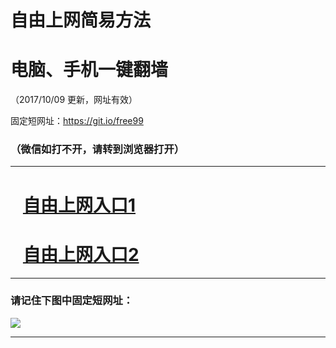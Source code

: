 ﻿# 自由上网简易方法

# 电脑、手机一键翻墙

（2017/10/09 更新，网址有效）

固定短网址：https://git.io/free99

### （微信如打不开，请转到浏览器打开）


***





# &nbsp;&nbsp; <a href="http://ft2907421475.fwq-tz-1001.info/fwqtz01.html?t=100900130897 " target="_blank">自由上网入口1</a>
# &nbsp;&nbsp; <a href="http://ft1991527153.fwq-tz-1002.info/fwqtz02.html?t=10090015076 " target="_blank">自由上网入口2</a>
***

### 请记住下图中固定短网址：

<img src="https://s3-us-west-2.amazonaws.com/fwq-1001/yjfq-20170905okok.png" /> 


***

